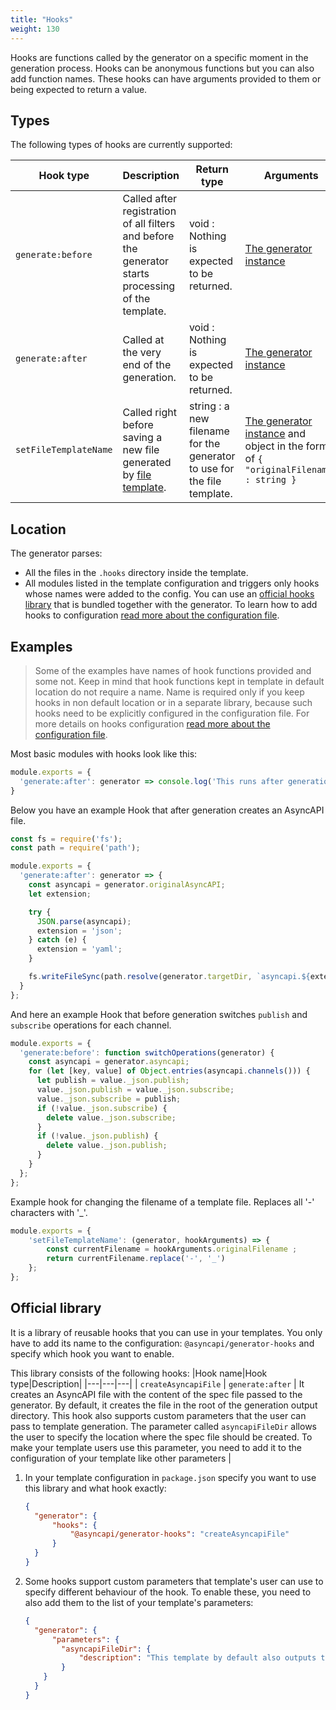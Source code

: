 ```yaml
---
title: "Hooks"
weight: 130
---
```


Hooks are functions called by the generator on a specific moment in the generation process. Hooks can be anonymous functions but you can also add function names. These hooks can have arguments provided to them or being expected to return a value.

## Types

The following types of hooks are currently supported:

|Hook type|Description| Return type | Arguments 
|---|---|---|---|
| `generate:before` | Called after registration of all filters and before the generator starts processing of the template. | void : Nothing is expected to be returned. | [The generator instance](api)
| `generate:after` | Called at the very end of the generation. | void : Nothing is expected to be returned. | [The generator instance](api)
| `setFileTemplateName` | Called right before saving a new file generated by [file template](file-templates). | string : a new filename for the generator to use for the file template. | [The generator instance](api) and object in the form of `{ "originalFilename" : string }`

## Location

The generator parses:
- All the files in the `.hooks` directory inside the template.
- All modules listed in the template configuration and triggers only hooks whose names were added to the config. You can use an [official hooks library](#official-library) that is bundled together with the generator. To learn how to add hooks to configuration [read more about the configuration file](configuration-file).

## Examples

> Some of the examples have names of hook functions provided and some not. Keep in mind that hook functions kept in template in default location do not require a name. Name is required only if you keep hooks in non default location or in a separate library, because such hooks need to be explicitly configured in the configuration file. For more details on hooks configuration [read more about the configuration file](configuration-file).

Most basic modules with hooks look like this:
```js
module.exports = {
  'generate:after': generator => console.log('This runs after generation is complete')
}
```

Below you have an example Hook that after generation creates an AsyncAPI file.

```js
const fs = require('fs');
const path = require('path');

module.exports = {
  'generate:after': generator => {
    const asyncapi = generator.originalAsyncAPI;
    let extension;

    try {
      JSON.parse(asyncapi);
      extension = 'json';
    } catch (e) {
      extension = 'yaml';
    }

    fs.writeFileSync(path.resolve(generator.targetDir, `asyncapi.${extension}`), asyncapi);
  }
};
```
And here an example Hook that before generation switches `publish` and `subscribe` operations for each channel.

```js
module.exports = {
  'generate:before': function switchOperations(generator) {
    const asyncapi = generator.asyncapi;
    for (let [key, value] of Object.entries(asyncapi.channels())) {
      let publish = value._json.publish;
      value._json.publish = value._json.subscribe;
      value._json.subscribe = publish;
      if (!value._json.subscribe) {
        delete value._json.subscribe;
      }
      if (!value._json.publish) {
        delete value._json.publish;
      }
    }
  };
};
```

Example hook for changing the filename of a template file. Replaces all '-' characters with '_'.
```js
module.exports = {
	'setFileTemplateName': (generator, hookArguments) => {
		const currentFilename = hookArguments.originalFilename ;
		return currentFilename.replace('-', '_')
	};
};
```

## Official library

It is a library of reusable hooks that you can use in your templates. You only have to add its name to the configuration: `@asyncapi/generator-hooks` and specify which hook you want to enable.

This library consists of the following hooks:
|Hook name|Hook type|Description|
|---|---|---|
| `createAsyncapiFile` | `generate:after` | It creates an AsyncAPI file with the content of the spec file passed to the generator. By default, it creates the file in the root of the generation output directory. This hook also supports custom parameters that the user can pass to template generation. The parameter called `asyncapiFileDir` allows the user to specify the location where the spec file should be created. To make your template users use this parameter, you need to add it to the configuration of your template like other parameters |

1. In your template configuration in `package.json` specify you want to use this library and what hook exactly:
    ```json
    {
      "generator": {
          "hooks": {
              "@asyncapi/generator-hooks": "createAsyncapiFile"
          }
      }
    }
    ```
1. Some hooks support custom parameters that template's user can use to specify different behaviour of the hook. To enable these, you need to also add them to the list of your template's parameters:
    ```json
    {
      "generator": {
          "parameters": {
            "asyncapiFileDir": {
                "description": "This template by default also outputs the AsyncAPI document that was passed as input. You can specify with this parameter what should be the location of this AsyncAPI document, relative to specified template output."
            }
        }
      }
    }
    ```